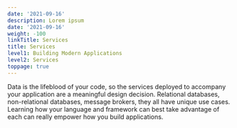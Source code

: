 ```yaml
---
date: '2021-09-16'
description: Lorem ipsum
date: '2021-09-16'
weight: -100
linkTitle: Services
title: Services
level1: Building Modern Applications
level2: Services
toppage: true
---
```


Data is the lifeblood of your code, so the services deployed to accompany your application are a meaningful design decision. Relational databases, non-relational databases, message brokers, they all have unique use cases. Learning how your language and framework can best take advantage of each can really empower how you build applications.
